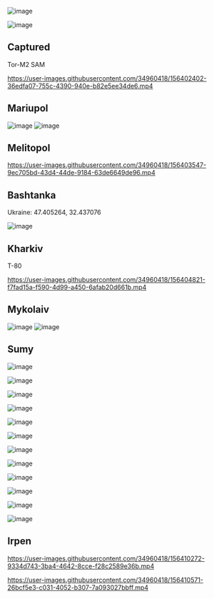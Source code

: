 ![image](https://user-images.githubusercontent.com/34960418/156406809-ec8fb910-82d2-43be-93be-b9c6fb4e3f06.png)

![image](https://user-images.githubusercontent.com/34960418/156408173-7f596556-75f1-4b44-b340-316ffe4b2956.png)



## Captured 

Tor-M2 SAM 

https://user-images.githubusercontent.com/34960418/156402402-36edfa07-755c-4390-940e-b82e5ee34de6.mp4


## Mariupol

![image](https://user-images.githubusercontent.com/34960418/156407040-aad6e8f9-132b-4f9f-9e0c-f788794c7761.png)
![image](https://user-images.githubusercontent.com/34960418/156407068-bdfa87d0-47d7-4b6e-8e15-6300349165e6.png)



## Melitopol

https://user-images.githubusercontent.com/34960418/156403547-9ec705bd-43d4-44de-9184-63de6649de96.mp4


## Bashtanka

Ukraine: 47.405264, 32.437076

![image](https://user-images.githubusercontent.com/34960418/156403755-4f8b5e75-2a82-4b8a-849e-d28fd06f6230.png)



## Kharkiv

T-80

https://user-images.githubusercontent.com/34960418/156404821-f7fad15a-f590-4d99-a450-6afab20d661b.mp4



## Mykolaiv

![image](https://user-images.githubusercontent.com/34960418/156406513-b93fe4d6-ed6f-4b89-96bf-3dd9b6dceae8.png)
![image](https://user-images.githubusercontent.com/34960418/156406553-ba18e4c2-211b-4770-a812-c0dae7652194.png)



## Sumy

![image](https://user-images.githubusercontent.com/34960418/156409727-df947513-1098-44e3-915b-fdedec24f67c.png)

![image](https://user-images.githubusercontent.com/34960418/156409746-f5f55a53-0acb-499b-a610-f23160c18e55.png)

![image](https://user-images.githubusercontent.com/34960418/156409755-85559e72-7387-4607-ae7c-cf735c43dfbe.png)

![image](https://user-images.githubusercontent.com/34960418/156409763-edce42e6-0bfc-48e4-8f32-916aec9d7481.png)

![image](https://user-images.githubusercontent.com/34960418/156409779-7c435521-c074-45e7-b431-8e05b048f4fb.png)

![image](https://user-images.githubusercontent.com/34960418/156409795-6ecec6eb-d289-43bb-a637-0056d31ab755.png)

![image](https://user-images.githubusercontent.com/34960418/156409809-104fe6c6-3f93-42a1-86ff-f9b3429ec32d.png)

![image](https://user-images.githubusercontent.com/34960418/156409830-48ce77f4-addd-4adb-b7c8-bea363ca37e5.png)

![image](https://user-images.githubusercontent.com/34960418/156409841-6f7da773-cb67-4a30-87b9-cbe5d822b824.png)

![image](https://user-images.githubusercontent.com/34960418/156409849-dbaf80aa-1f84-482e-889b-c85015729f79.png)

![image](https://user-images.githubusercontent.com/34960418/156415014-4f6777f7-5090-4b13-a5d4-147977f93849.png)

![image](https://user-images.githubusercontent.com/34960418/156415036-79adbf4c-a8c3-461f-b258-2de733c9e547.png)


## Irpen

https://user-images.githubusercontent.com/34960418/156410272-9334d743-3ba4-4642-8cce-f28c2589e36b.mp4

https://user-images.githubusercontent.com/34960418/156410571-26bcf5e3-c031-4052-b307-7a093027bbff.mp4




